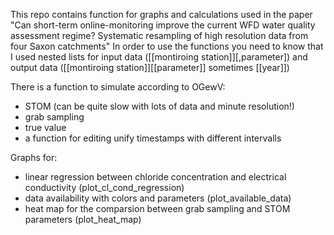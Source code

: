 This repo contains function for graphs and calculations used in the paper "Can short-term online-monitoring improve the current WFD water quality assessment regime? Systematic resampling of high resolution data from four Saxon catchments"
In order to use the functions you need to know that I used nested lists for input data ([[montiroing station]][,parameter]) and output data ([[montiroing station]][[parameter]] sometimes [[year]])

There is a function to simulate according to OGewV:
- STOM (can be quite slow with lots of data and minute resolution!)
- grab sampling
- true value
- a function for editing unify timestamps with different intervalls 

Graphs for:

- linear regression between chloride concentration and electrical conductivity (plot_cl_cond_regression)
- data availability with colors and parameters (plot_available_data)
- heat map for the comparsion between grab sampling and STOM parameters (plot_heat_map) 

